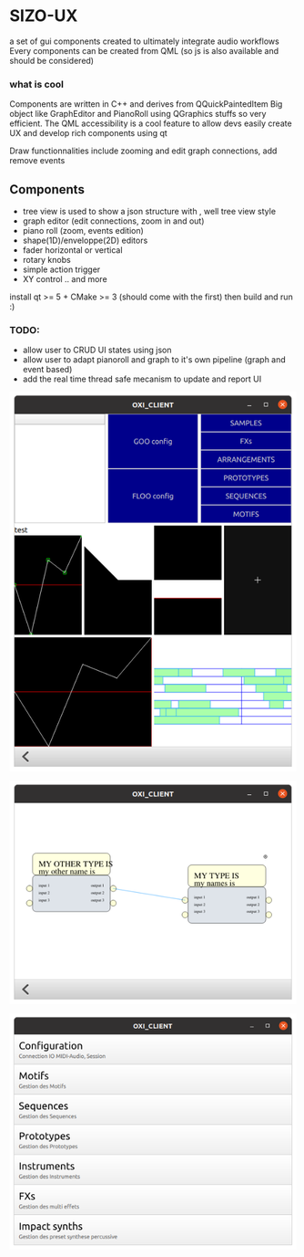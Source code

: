 # SIZO-UX
a set of gui components created to ultimately integrate audio workflows
Every components can be created from QML (so js is also available and should be considered)

### what is cool
Components are written in C++ and derives from QQuickPaintedItem
Big object like GraphEditor and PianoRoll using QGraphics stuffs so very efficient. 
The QML accessibility is a cool feature to allow devs easily create UX and develop rich components using qt

Draw functionnalities include zooming and edit graph connections, add remove events
## Components
- tree view is used to show a json structure with , well tree view style
- graph editor (edit connections, zoom in and out) 
- piano roll (zoom, events edition)
- shape(1D)/enveloppe(2D) editors
- fader horizontal or vertical
- rotary knobs
- simple action trigger
- XY control .. and more


install qt >= 5 + CMake >= 3 (should come with the first)
then build and run :)


### TODO: 
- allow user to CRUD UI states using json
- allow user to adapt pianoroll and graph to it's own pipeline (graph and event based)
- add the real time thread safe mecanism to update and report UI



![some hypothetical very minimal ui - screenshot](https://github.com/camillebassuel/SIZO-UX/blob/main/ux.png?raw=true "qgraphicscene from qml - basical components - screenshot")

![graph & connections screenshot](https://github.com/camillebassuel/SIZO-UX/blob/main/graph.png
 "qgraphicscene from qml - small graph and connection - screenshot")

![main selecter screenshot](https://github.com/camillebassuel/SIZO-UX/blob/main/main_selecter.png "qgraphicscene from qml - main selecter screenshot")
